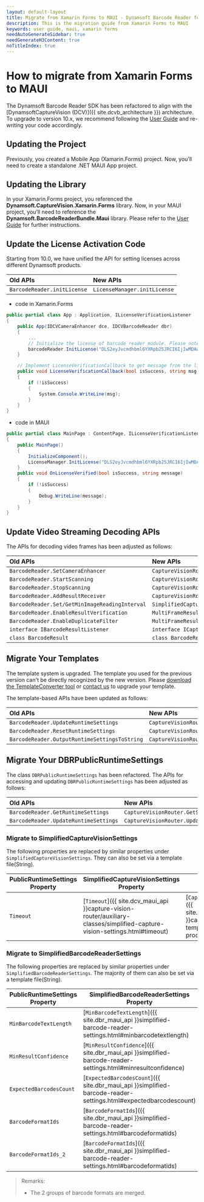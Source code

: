 ```yaml
---
layout: default-layout
title: Migrate from Xamarin Forms to MAUI - Dynamsoft Barcode Reader for MAUI
description: This is the migration guide from Xamarin Forms to MAUI
keywords: user guide, maui, xamarin forms
needAutoGenerateSidebar: true
needGenerateH3Content: true
noTitleIndex: true
---
```


# How to migrate from Xamarin Forms to MAUI

The Dynamsoft Barcode Reader SDK has been refactored to align with the [DynamsoftCaptureVision (DCV)]({{ site.dcvb_architecture }}) architecture. To upgrade to version 10.x, we recommend following the [User Guide](user-guide.md) and re-writing your code accordingly.

## Updating the Project

Previously, you created a Mobile App (Xamarin.Forms) project. Now, you’ll need to create a standalone .NET MAUI App project.

## Updating the Library

In your Xamarin.Forms project, you referenced the **Dynamsoft.CaptureVision.Xamarin.Forms** library. Now, in your MAUI project, you’ll need to reference the **Dynamsoft.BarcodeReaderBundle.Maui** library. Please refer to the [User Guide](user-guide.md#installation) for further instructions.

## Update the License Activation Code

Starting from 10.0, we have unified the API for setting licenses across different Dynamsoft products.

| Old APIs | New APIs |
| :----------- | :------- |
| `BarcodeReader.initLicense` | `LicenseManager.initLicense` |

- code in Xamarin.Forms

```c#
public partial class App : Application, ILicenseVerificationListener
{
    public App(IDCVCameraEnhancer dce, IDCVBarcodeReader dbr)
    {
        ...
        // Initialize the license of barcode reader module. Please note that the following license is a public trial.
        barcodeReader.InitLicense("DLS2eyJvcmdhbml6YXRpb25JRCI6IjIwMDAwMSJ9", this);
    }

    // Implement LicenseVerificationCallback to get message from the license server.
    public void LicenseVerificationCallback(bool isSuccess, string msg)
    {
        if (!isSuccess)
        {
            System.Console.WriteLine(msg);
        }
    }
}
```

- code in MAUI

```c#
public partial class MainPage : ContentPage, ILicenseVerificationListener
{
    public MainPage()
    {
        InitializeComponent();
        LicenseManager.InitLicense("DLS2eyJvcmdhbml6YXRpb25JRCI6IjIwMDAwMSJ9", this);
    }
    public void OnLicenseVerified(bool isSuccess, string message)
    {
        if (!isSuccess)
        {
            Debug.WriteLine(message);
        }
    }
}
```

## Update Video Streaming Decoding APIs

The APIs for decoding video frames has been adjusted as follows:

| Old APIs | New APIs |
| :----------- | :------- |
| `BarcodeReader.SetCameraEnhancer` | `CaptureVisionRouter.SetInput` |
| `BarcodeReader.StartScanning` | `CaptureVisionRouter.StartCapturing` |
| `BarcodeReader.StopScanning` | `CaptureVisionRouter.StopCapturing` |
| `BarcodeReader.AddResultReceiver` | `CaptureVisionRouter.addResultReceiver` |
| `BarcodeReader.Set/GetMinImageReadingInterval` | `SimplifiedCaptureVisionSettings.MinImageCaptureInterval` |
| `BarcodeReader.EnableResultVerification` | `MultiFrameResultCrossFilter.EnableResultCrossVerification` |
| `BarcodeReader.EnableDuplicateFilter` | `MultiFrameResultCrossFilter.EnableResultDeduplication` |
| `interface IBarcodeResultListener` | `interface ICapturedResultReceiver` |
| `class BarcodeResult` | `class BarcodeResultItem` |

## Migrate Your Templates

The template system is upgraded. The template you used for the previous version can't be directly recognized by the new version. Please <a href="https://download2.dynamsoft.com/dcv/TemplateConverter.zip" target="_blank">download the TemplateConverter tool</a> or <a href="https://www.dynamsoft.com/company/customer-service/#contact" target="_blank">contact us</a> to upgrade your template.

The template-based APIs have been updated as follows:

| Old APIs | New APIs |
| :----------- | :------- |
| `BarcodeReader.UpdateRuntimeSettings` | `CaptureVisionRouter.InitSettings` |
| `BarcodeReader.ResetRuntimeSettings` | `CaptureVisionRouter.ResetRuntimeSettings` |
| `BarcodeReader.OutputRuntimeSettingsToString` | `CaptureVisionRouter.OutputSettings` |

## Migrate Your DBRPublicRuntimeSettings

The class `DBRPublicRuntimeSettings` has been refactored. The APIs for accessing and updating `DBRPublicRuntimeSettings` has been adjusted as follows:

| Old APIs | New APIs |
| :----------- | :------- |
| `BarcodeReader.GetRuntimeSettings` | `CaptureVisionRouter.GetSimplifiedSettings` |
| `BarcodeReader.UpdateRuntimeSettings` | `CaptureVisionRouter.UpdateSettings` |

### Migrate to SimplifiedCaptureVisionSettings

The following properties are replaced by similar properties under `SimplifiedCaptureVisionSettings`. They can also be set via a template file(String).

| PublicRuntimeSettings Property | SimplifiedCaptureVisionSettings Property | Template File Parameter |
| ------------------------------- | ----------------------------------------- | ----------------------- |
| `Timeout` | [`Timeout`]({{ site.dcv_maui_api }}capture-vision-router/auxiliary-classes/simplified-capture-vision-settings.html#timeout) | [`CaptureVisionTemplates.Timeout`]({{ site.dcvb_parameters_reference }}capture-vision-template/timeout.html?product=dbr) |

### Migrate to SimplifiedBarcodeReaderSettings

The following properties are replaced by similar properties under `SimplifiedBarcodeReaderSettings`. The majority of them can also be set via a template file(String).

| PublicRuntimeSettings Property | SimplifiedBarcodeReaderSettings Property | Template File Parameter |
| ------------------------------- | ----------------------------------------- | ----------------------- |
| `MinBarcodeTextLength` | [`MinBarcodeTextLength`]({{ site.dbr_maui_api }}simplified-barcode-reader-settings.html#minbarcodetextlength) | [`BarcodeFormatSpecification.BarcodeTextLengthRangeArray`]({{ site.dcvb_parameters_reference }}barcode-format-specification/barcode-text-length-range-array.html?product=dbr) |
| `MinResultConfidence` | [`MinResultConfidence`]({{ site.dbr_maui_api  }}simplified-barcode-reader-settings.html#minresultconfidence) | [`BarcodeFormatSpecification.MinResultConfidence`]({{ site.dcvb_parameters_reference }}barcode-format-specification/min-result-confidence.html?product=dbr) |
| `ExpectedBarcodesCount` | [`ExpectedBarcodesCount`]({{ site.dbr_maui_api  }}simplified-barcode-reader-settings.html#expectedbarcodescount) | [`BarcodeReaderTaskSetting.ExpectedBarcodesCount`]({{ site.dcvb_parameters_reference }}barcode-reader-task-settings/expected-barcodes-count.html?product=dbr) |
| `BarcodeFormatIds` | [`BarcodeFormatIds`]({{ site.dbr_maui_api  }}simplified-barcode-reader-settings.html#barcodeformatids) | [`BarcodeReaderTaskSetting.BarcodeFormatIds`]({{ site.dcvb_parameters_reference }}barcode-reader-task-settings/barcode-format-ids.html?product=dbr) |
| `BarcodeFormatIds_2` | [`BarcodeFormatIds`]({{ site.dbr_maui_api  }}simplified-barcode-reader-settings.html#barcodeformatids) | [`BarcodeReaderTaskSetting.BarcodeFormatIds`]({{ site.dcvb_parameters_reference }}barcode-reader-task-settings/barcode-format-ids.html?product=dbr) |

> Remarks:
>
> * The 2 groups of barcode formats are merged.
